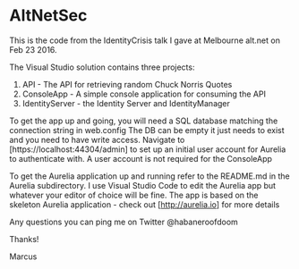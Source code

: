 # AltNetSec
This is the code from the IdentityCrisis talk I gave at Melbourne alt.net on Feb 23 2016.

The Visual Studio solution contains three projects:
1. API - The API for retrieving random Chuck Norris Quotes
2. ConsoleApp - A simple console application for consuming the API
3. IdentityServer - the Identity Server and IdentityManager

To get the app up and going, you will need a SQL database matching the connection string in web.config
The DB can be empty it just needs to exist and you need to have write access.
Navigate to [https://localhost:44304/admin] to set up an initial user account for Aurelia to authenticate with.
A user account is not required for the ConsoleApp

To get the Aurelia application up and running refer to the README.md in the Aurelia subdirectory.
I use Visual Studio Code to edit the Aurelia app but whatever your editor of choice will be fine.
The app is based on the skeleton Aurelia application - check out [http://aurelia.io] for more details

Any questions you can ping me on Twitter @habaneroofdoom 

Thanks!

Marcus